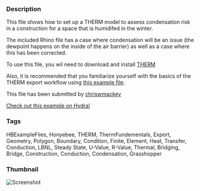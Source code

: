 ### Description 
This file shows how to set up a THERM model to assess condensation risk in a construction for a space that is humidifed in the winter.
The included Rhino file has a case where condensation will be an issue (the dewpoint happens on the inside of the air barrier) as well as a case where this has been corrected.
To use this file, you wil need to download and install [THERM](https://windows.lbl.gov/software/therm)
 Also, it is recommended that you familiarize yourself with the basics of the THERM export workflow using [this example file](http://hydrashare.github.io/hydra/viewer?owner=chriswmackey&fork=hydra_2&id=THERM_Export_Workflow).

This file has been submitted by [chriswmackey](https://github.com/chriswmackey)

[Check out this example on Hydra!](http://hydrashare.github.io/hydra/viewer?owner=chriswmackey&fork=hydra_2&id=Analyze_THERM_Results_for_Condensation_Risk)
### Tags 
HBExampleFiles, Honyebee, THERM, ThermFundementals, Export, Geometry, Polygon, Boundary, Condition, Finite, Element, Heat, Transfer, Conduction, LBNL, Steady State, U-Value, R-Value, Thermal, Bridging, Bridge, Construction, Conduction, Condensation, Grasshopper
### Thumbnail 
![Screenshot](https://raw.githubusercontent.com/chriswmackey/hydra/master/Analyze_THERM_Results_for_Condensation_Risk/thumbnail.png)
